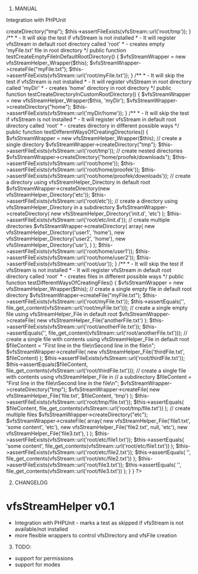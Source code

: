 1. MANUAL

Integration with PHPUnit

<?php

require_once 'vfsStreamHelper/Wrapper.php';

class MyClassTest extends PHPUnit_Framework_TestCase
{
    /**
     * - It will skip the test if vfsStream is not installed
     * - It will register vfsStream in default root directory called 'root'
     * - creates 'tmp' directory in root directory
     */
    public function testCreateDirectoryInDefaultRootDirectory()
    {
        $vfsStreamWrapper = new vfsStreamHelper_Wrapper($this);
        $vfsStreamWrapper->createDirectory("tmp");

        $this->assertFileExists(vfsStream::url('root/tmp'));
    }

    /**
     * - It will skip the test if vfsStream is not installed
     * - It will register vfsStream in default root directory called 'root'
     * - creates empty 'myFile.txt' file in root directory
     */
    public function testCreateEmptyFileInDefaultRootDirectory()
    {
        $vfsStreamWrapper = new vfsStreamHelper_Wrapper($this);
        $vfsStreamWrapper->createFile("myFile.txt");

        $this->assertFileExists(vfsStream::url('root/myFile.txt'));
    }

    /**
     * - It will skip the test if vfsStream is not installed
     * - It will register vfsStream in root directory called 'myDir'
     * - creates 'home' directory in root directory
     */
    public function testCreateDirectoryInCustomRootDirectory()
    {
        $vfsStreamWrapper = new vfsStreamHelper_Wrapper($this, 'myDir');
        $vfsStreamWrapper->createDirectory("home");

        $this->assertFileExists(vfsStream::url('myDir/home'));
    }

    /**
     * - It will skip the test if vfsStream is not installed
     * - It will register vfsStream in default root directory called 'root'
     * - creates directory in different possible ways
     */
    public function testDifferentWaysOfCreatingDirectories()
    {
        $vfsStreamWrapper = new vfsStreamHelper_Wrapper($this);

        // create a single directory
        $vfsStreamWrapper->createDirectory("tmp");

        $this->assertFileExists(vfsStream::url('root/tmp'));

        // create nested directories
        $vfsStreamWrapper->createDirectory("home/proofek/downloads");

        $this->assertFileExists(vfsStream::url('root/home'));
        $this->assertFileExists(vfsStream::url('root/home/proofek'));
        $this->assertFileExists(vfsStream::url('root/home/proofek/downloads'));

        // create a directory using vfsStreamHelper_Directory in default root
        $vfsStreamWrapper->createDirectory(new vfsStreamHelper_Directory('etc'));

        $this->assertFileExists(vfsStream::url('root/etc'));

        // create a directory using vfsStreamHelper_Directory in a subdirectory
        $vfsStreamWrapper->createDirectory(
            new vfsStreamHelper_Directory('init.d', 'etc')
        );

        $this->assertFileExists(vfsStream::url('root/etc/init.d'));

        // create multiple directories
        $vfsStreamWrapper->createDirectory(
            array(
                new vfsStreamHelper_Directory('user1', 'home'),
                new vfsStreamHelper_Directory('user2', 'home'),
                new vfsStreamHelper_Directory('usr'),
            )
        );

        $this->assertFileExists(vfsStream::url('root/home/user1'));
        $this->assertFileExists(vfsStream::url('root/home/user2'));
        $this->assertFileExists(vfsStream::url('root/usr'));
    }

    /**
     * - It will skip the test if vfsStream is not installed
     * - It will register vfsStream in default root directory called 'root'
     * - creates files in different possible ways
     */
    public function testDifferentWaysOfCreatingFiles()
    {
        $vfsStreamWrapper = new vfsStreamHelper_Wrapper($this);

        // create a single empty file in default root directory
        $vfsStreamWrapper->createFile("myFile.txt");

        $this->assertFileExists(vfsStream::url('root/myFile.txt'));
        $this->assertEquals('', file_get_content(vfsStream::url('root/myFile.txt')));

        // create a single empty file using vfsStreamHelper_File in default root
        $vfsStreamWrapper->createFile(
            new vfsStreamHelper_File('anotherFile.txt')
        );
        $this->assertFileExists(vfsStream::url('root/anotherFile.txt'));
        $this->assertEquals('', file_get_content(vfsStream::url('root/anotherFile.txt')));

        // create a single file with contents using vfsStreamHelper_File in default root
        $fileContent = "First line in the file\nSecond line in the file\n";
        $vfsStreamWrapper->createFile(
            new vfsStreamHelper_File('thirdFile.txt', $fileContent)
        );
        $this->assertFileExists(vfsStream::url('root/thirdFile.txt'));
        $this->assertEquals($fileContent, file_get_contents(vfsStream::url('root/thirdFile.txt')));

        // create a single file with contents using vfsStreamHelper_File in
        // a subdirectory
        $fileContent = "First line in the file\nSecond line in the file\n";
        $vfsStreamWrapper->createDirectory("tmp");
        $vfsStreamWrapper->createFile(
            new vfsStreamHelper_File('file.txt', $fileContent, 'tmp')
        );
        $this->assertFileExists(vfsStream::url('root/tmp/file.txt'));
        $this->assertEquals(
            $fileContent,
            file_get_contents(vfsStream::url('root/tmp/file.txt'))
        );

        // create multiple files
        $vfsStreamWrapper->createDirectory("etc");
        $vfsStreamWrapper->createFile(
            array(
                new vfsStreamHelper_File('file1.txt', 'some content', 'etc'),
                new vfsStreamHelper_File('file2.txt', null, 'etc'),
                new vfsStreamHelper_File('file3.txt'),
            )
        );

        $this->assertFileExists(vfsStream::url('root/etc/file1.txt'));
        $this->assertEquals(
            'some content',
            file_get_contents(vfsStream::url('root/etc/file1.txt'))
        );
        $this->assertFileExists(vfsStream::url('root/etc/file2.txt'));
        $this->assertEquals(
            '',
            file_get_contents(vfsStream::url('root/etc/file2.txt'))
        );
        $this->assertFileExists(vfsStream::url('root/file3.txt'));
        $this->assertEquals(
            '',
            file_get_contents(vfsStream::url('root/file3.txt'))
        );
    }
}
?>

2. CHANGELOG

vfsStreamHelper v0.1
======================

* Integration with PHPUnit - marks a test as skipped if vfsStream is not available/not installed
* more flexible wrappers to control vfsDirectory and vfsFile creation

3. TODO:
* support for permissions
* support for modes
